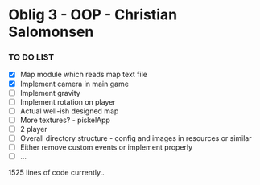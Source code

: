 # Oblig 3 - OOP - Christian Salomonsen

### TO DO LIST

- [x] Map module which reads map text file
- [x] Implement camera in main game
- [ ] Implement gravity
- [ ] Implement rotation on player
- [ ] Actual well-ish designed map
- [ ] More textures? - piskelApp
- [ ] 2 player
- [ ] Overall directory structure - config and images in resources or similar
- [ ] Either remove custom events or implement properly
- [ ] ...

1525 lines of code currently..
